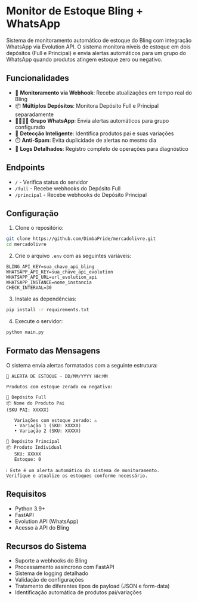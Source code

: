 # Monitor de Estoque Bling + WhatsApp

Sistema de monitoramento automático de estoque do Bling com integração WhatsApp via Evolution API. O sistema monitora níveis de estoque em dois depósitos (Full e Principal) e envia alertas automáticos para um grupo do WhatsApp quando produtos atingem estoque zero ou negativo.

## Funcionalidades

- 🔄 **Monitoramento via Webhook**: Recebe atualizações em tempo real do Bling
- 📦 **Múltiplos Depósitos**: Monitora Depósito Full e Principal separadamente
- 👨‍👩‍👧‍👦 **Grupo WhatsApp**: Envia alertas automáticos para grupo configurado
- 🎯 **Detecção Inteligente**: Identifica produtos pai e suas variações
- ⏱️ **Anti-Spam**: Evita duplicidade de alertas no mesmo dia
- 📝 **Logs Detalhados**: Registro completo de operações para diagnóstico

## Endpoints

- `/` - Verifica status do servidor
- `/full` - Recebe webhooks do Depósito Full
- `/principal` - Recebe webhooks do Depósito Principal

## Configuração

1. Clone o repositório:
```bash
git clone https://github.com/DimbaPride/mercadolivre.git
cd mercadolivre
```

2. Crie o arquivo `.env` com as seguintes variáveis:
```env
BLING_API_KEY=sua_chave_api_bling
WHATSAPP_API_KEY=sua_chave_api_evolution
WHATSAPP_API_URL=url_evolution_api
WHATSAPP_INSTANCE=nome_instancia
CHECK_INTERVAL=30
```

3. Instale as dependências:
```bash
pip install -r requirements.txt
```

4. Execute o servidor:
```bash
python main.py
```

## Formato das Mensagens

O sistema envia alertas formatados com a seguinte estrutura:
```
🚨 ALERTA DE ESTOQUE - DD/MM/YYYY HH:MM

Produtos com estoque zerado ou negativo:

🏪 Depósito Full
📦 Nome do Produto Pai
(SKU PAI: XXXXX)

   Variações com estoque zerado: ⚠️
   • Variação 1 (SKU: XXXXX)
   • Variação 2 (SKU: XXXXX)

🏪 Depósito Principal
📦 Produto Individual
   SKU: XXXXX
   Estoque: 0

ℹ️ Este é um alerta automático do sistema de monitoramento.
Verifique e atualize os estoques conforme necessário.
```

## Requisitos

- Python 3.9+
- FastAPI
- Evolution API (WhatsApp)
- Acesso à API do Bling

## Recursos do Sistema

- Suporte a webhooks do Bling
- Processamento assíncrono com FastAPI
- Sistema de logging detalhado
- Validação de configurações
- Tratamento de diferentes tipos de payload (JSON e form-data)
- Identificação automática de produtos pai/variações